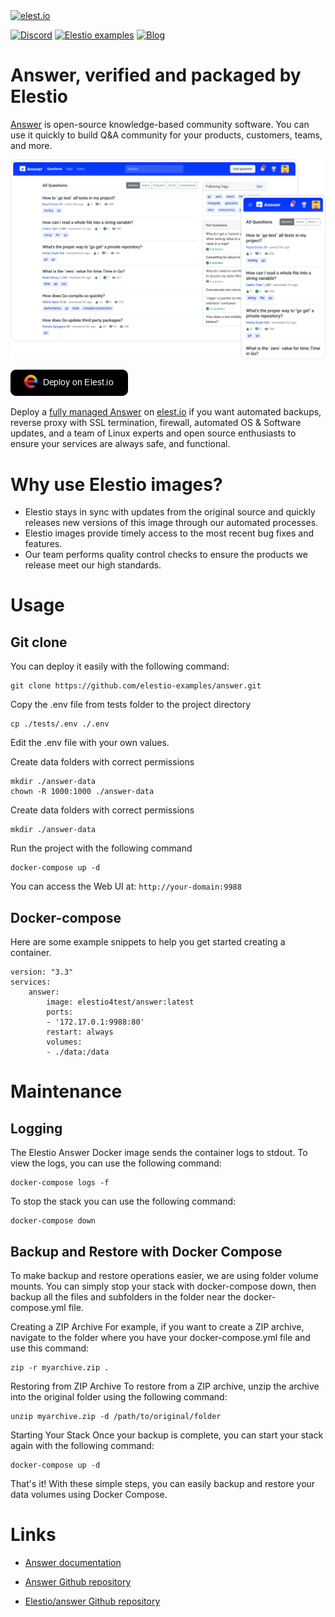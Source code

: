 <a href="https://elest.io">
  <img src="https://elest.io/images/elestio.svg" alt="elest.io" width="150" height="75">
</a>

[![Discord](https://img.shields.io/static/v1.svg?logo=discord&color=f78A38&labelColor=083468&logoColor=ffffff&style=for-the-badge&label=Discord&message=community)](https://discord.gg/4T4JGaMYrD "Get instant assistance and engage in live discussions with both the community and team through our chat feature.")
[![Elestio examples](https://img.shields.io/static/v1.svg?logo=github&color=f78A38&labelColor=083468&logoColor=ffffff&style=for-the-badge&label=github&message=open%20source)](https://github.com/elestio-examples "Access the source code for all our repositories by viewing them.")
[![Blog](https://img.shields.io/static/v1.svg?color=f78A38&labelColor=083468&logoColor=ffffff&style=for-the-badge&label=elest.io&message=Blog)](https://blog.elest.io "Latest news about elestio, open source software, and DevOps techniques.")

# Answer, verified and packaged by Elestio

[Answer](https://answer.dev/) is open-source knowledge-based community software. You can use it quickly to build Q&A community for your products, customers, teams, and more.

<img src="https://github.com/elestio-examples/answer/raw/main/answer.png" alt="answer" width="800">

[![deploy](https://github.com/elestio-examples/answer/raw/main/deploy-on-elestio.png)](https://dash.elest.io/deploy?source=cicd&social=dockerCompose&url=https://github.com/elestio-examples/answer)

Deploy a <a target="_blank" href="https://elest.io/open-source/answer">fully managed Answer</a> on <a target="_blank" href="https://elest.io/">elest.io</a> if you want automated backups, reverse proxy with SSL termination, firewall, automated OS & Software updates, and a team of Linux experts and open source enthusiasts to ensure your services are always safe, and functional.

# Why use Elestio images?

- Elestio stays in sync with updates from the original source and quickly releases new versions of this image through our automated processes.
- Elestio images provide timely access to the most recent bug fixes and features.
- Our team performs quality control checks to ensure the products we release meet our high standards.

# Usage

## Git clone

You can deploy it easily with the following command:

    git clone https://github.com/elestio-examples/answer.git

Copy the .env file from tests folder to the project directory

    cp ./tests/.env ./.env

Edit the .env file with your own values.

Create data folders with correct permissions

    mkdir ./answer-data
    chown -R 1000:1000 ./answer-data

Create data folders with correct permissions

    mkdir ./answer-data

Run the project with the following command

    docker-compose up -d

You can access the Web UI at: `http://your-domain:9988`

## Docker-compose

Here are some example snippets to help you get started creating a container.

    version: "3.3"
    services:
        answer:
            image: elestio4test/answer:latest
            ports:
            - '172.17.0.1:9988:80'
            restart: always
            volumes:
            - ./data:/data

# Maintenance

## Logging

The Elestio Answer Docker image sends the container logs to stdout. To view the logs, you can use the following command:

    docker-compose logs -f

To stop the stack you can use the following command:

    docker-compose down

## Backup and Restore with Docker Compose

To make backup and restore operations easier, we are using folder volume mounts. You can simply stop your stack with docker-compose down, then backup all the files and subfolders in the folder near the docker-compose.yml file.

Creating a ZIP Archive
For example, if you want to create a ZIP archive, navigate to the folder where you have your docker-compose.yml file and use this command:

    zip -r myarchive.zip .

Restoring from ZIP Archive
To restore from a ZIP archive, unzip the archive into the original folder using the following command:

    unzip myarchive.zip -d /path/to/original/folder

Starting Your Stack
Once your backup is complete, you can start your stack again with the following command:

    docker-compose up -d

That's it! With these simple steps, you can easily backup and restore your data volumes using Docker Compose.

# Links

- <a target="_blank" href="https://answer.dev/docs/">Answer documentation</a>

- <a target="_blank" href="https://github.com/answerdev/answer">Answer Github repository</a>

- <a target="_blank" href="https://github.com/elestio-examples/answer">Elestio/answer Github repository</a>
